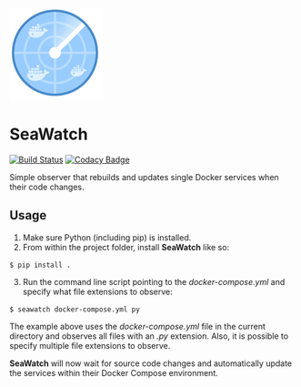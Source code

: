 ![alt text](./temporary-logo.png)

# SeaWatch

[![Build Status](https://travis-ci.org/floscha/seawatch.svg?branch=master)](https://travis-ci.org/floscha/seawatch)
[![Codacy Badge](https://api.codacy.com/project/badge/Grade/f0613cd30da64e4a92b7986ef8c3805c)](https://www.codacy.com/app/floscha/seawatch?utm_source=github.com&amp;utm_medium=referral&amp;utm_content=floscha/seawatch&amp;utm_campaign=Badge_Grade)

Simple observer that rebuilds and updates single Docker services when their code changes.


## Usage

1. Make sure Python (including pip) is installed.
2. From within the project folder, install __SeaWatch__ like so:
```
$ pip install .
```
3. Run the command line script pointing to the _docker-compose.yml_ and specify what file extensions to observe:
```
$ seawatch docker-compose.yml py
```
The example above uses the _docker-compose.yml_ file in the current directory and observes all files with an _.py_ extension.
Also, it is possible to specify multiple file extensions to observe.

__SeaWatch__ will now wait for source code changes and automatically update the services within their Docker Compose environment.
